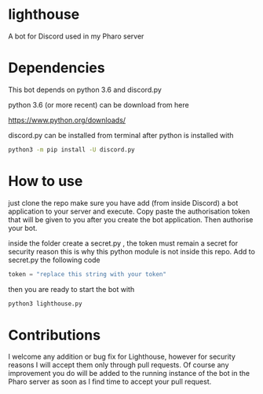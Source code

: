 # lighthouse
A bot for Discord used in my Pharo server

# Dependencies 
This bot depends on python 3.6 and discord.py

python 3.6 (or more recent) can be download from here 

https://www.python.org/downloads/

discord.py can be installed from terminal after python is installed with

```bash
python3 -m pip install -U discord.py
```

# How to use
just clone the repo make sure you have add (from inside Discord) a bot application to your server and execute. Copy paste the authorisation token that will be given to you after you create the bot application. Then authorise your bot.

inside the folder create a secret.py , the token must remain a secret for security reason this is why this python module is not inside this repo. Add to secret.py the following code

```python
token = "replace this string with your token"
```
then you are ready to start the bot with 

```bash
python3 lighthouse.py
```

# Contributions

I welcome any addition or bug fix for Lighthouse, however for security reasons I will accept them only through pull requests. Of course any improvement you do will be added to the running instance of the bot in the Pharo server as soon as I find time to accept your pull request. 
